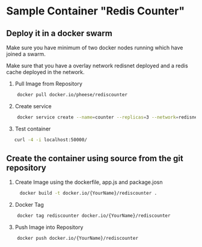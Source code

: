 # Sample Container "Redis Counter"

## Deploy it in a docker swarm

Make sure you have minimum of two docker nodes running which have joined a
swarm.

Make sure that you have a overlay network redisnet deployed and a redis cache
deployed in the network.

1. Pull Image from Repository

```bash
    docker pull docker.io/pheese/rediscounter
```

2. Create service

```bash
    docker service create --name=counter --replicas=3 --network=redisnet --publish=50000:50000 docker.io/pheese/rediscounter
```

3. Test container

```bash
   curl -4 -i localhost:50000/
```

## Create the container using source from the git repository

1. Create Image using the dockerfile, app.js and package.josn

```bash
     docker build -t docker.io/{YourName}/rediscounter .
```

2. Docker Tag

```bash
    docker tag rediscounter docker.io/{YourName}/rediscounter
```

3. Push Image into Repository

```bash
    docker push docker.io/{YourName}/rediscounter
```
